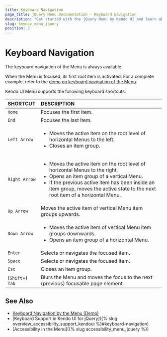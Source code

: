 ```yaml
---
title: Keyboard Navigation
page_title: jQuery Menu Documentation - Keyboard Navigation
description: "Get started with the jQuery Menu by Kendo UI and learn about the accessibility support it provides through its keyboard navigation functionality."
slug: keynav_menu_jquery
position: 2
---
```


# Keyboard Navigation

The keyboard navigation of the Menu is always available.

When the Menu is focused, its first root item is activated. For a complete example, refer to the [demo on keyboard navigation of the Menu](https://demos.telerik.com/kendo-ui/menu/keyboard-navigation).

Kendo UI Menu supports the following keyboard shortcuts:

| SHORTCUT						| DESCRIPTION				                                                        |
|:---                 |:---                                                                                |
| `Home`              | Focuses the first item.                                                            |
| `End`               | Focuses the last item.                                                             |
| `Left Arrow`        | <ul><li>Moves the active item on the root level of horizontal Menus to the left.</li> <li>Closes an item group.</li></ul> |
| `Right Arrow`       | <ul><li>Moves the active item on the root level of horizontal Menus to the right.</li> <li>Opens an item group of a vertical Menu.</li> <li>If the previous active item has been inside an item group, moves the active state to the next root item of a horizontal Menu.</li></ul>        |
| `Up Arrow`          | Moves the active item of vertical Menu item groups upwards.                       |
| `Down Arrow`        | <ul><li>Moves the active item of vertical Menu item groups downwards.</li> <li>Opens an item group of a horizontal Menu.</li></ul> |
| `Enter`             | Selects or navigates the focused item.                                             |
| `Space`             | Selects or navigates the focused item.                                             |
| `Esc`               | Closes an item group.                                                              |
| (`Shift`+) `Tab`    | Blurs the Menu and moves the focus to the next (previous) focusable page element.  |

## See Also

* [Keyboard Navigation by the Menu (Demo)](https://demos.telerik.com/kendo-ui/menu/keyboard-navigation)
* [Keyboard Support in Kendo UI for jQuery]({% slug overview_accessibility_support_kendoui %}#keyboard-navigation)
* [Accessibility in the Menu]({% slug accessibility_menu_jquery %})
